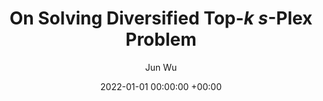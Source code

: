 ---
layout: post
title: "On Solving Diversified Top-$k$ $s$-Plex Problem"
date: 2022-01-01 00:00:00 +00:00
# image: ""
categories: research
author: "Jun Wu"
authors: [Jun Wu, Minghao Yin*]
venue: "Computers and Operations Research"
# arxiv: https://arxiv.org/abs/1904.12573
# slides: /pdfs/jcdl2019.pdf
# code: https://github.com/leonidk/venue_scores
# url: 
venueurl: ""
paper: ""
---